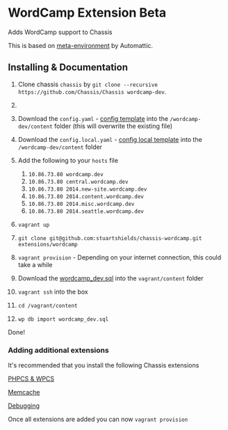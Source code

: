 # WordCamp Extension Beta
Adds WordCamp support to Chassis

This is based on [meta-environment](https://github.com/WordPress/meta-environment) by Automattic.

## Installing & Documentation

1. Clone chassis `chassis` by `git clone --recursive https://github.com/Chassis/Chassis wordcamp-dev`.
2. 
2. Download the `config.yaml` - [config template](https://gist.github.com/stuartshields/7673027fa016506d29e061a788a1bde6) into the `/wordcamp-dev/content` folder (this will overwrite the existing file)
3. Download the `config.local.yaml` - [config local template](https://gist.github.com/stuartshields/9080eb14eab87f7de43699e42a392370) into the `/wordcamp-dev/content` folder
4. Add the following to your `hosts` file
	1. `10.86.73.80 wordcamp.dev`
	2. `10.86.73.80 central.wordcamp.dev`
	3. `10.86.73.80 2014.new-site.wordcamp.dev`
	4. `10.86.73.80 2014.content.wordcamp.dev`
	5. `10.86.73.80 2014.misc.wordcamp.dev`
	6. `10.86.73.80 2014.seattle.wordcamp.dev`
	
5. `vagrant up`
6. `git clone git@github.com:stuartshields/chassis-wordcamp.git extensions/wordcamp`
7. `vagrant provision` - Depending on your internet connection, this could take a while
8. Download the [wordcamp_dev.sql](https://raw.githubusercontent.com/WordPress/meta-environment/master/wordcamp.dev/provision/wordcamp_dev.sql) into the `vagrant/content` folder
9. `vagrant ssh` into the box
10. `cd /vagrant/content`
11. `wp db import wordcamp_dev.sql`

Done!

### Adding additional extensions
It's recommended that you install the following Chassis extensions

[PHPCS & WPCS](https://github.com/Chassis/phpcs)

[Memcache](https://github.com/Chassis/memcache)

[Debugging](https://github.com/Chassis/Debugging)

Once all extensions are added you can now `vagrant provision`
